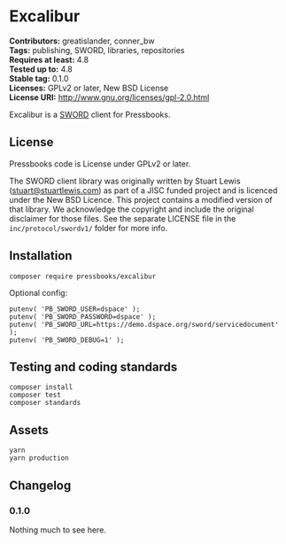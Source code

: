 # Excalibur #
**Contributors:** greatislander, conner_bw  
**Tags:** publishing, SWORD, libraries, repositories  
**Requires at least:** 4.8  
**Tested up to:** 4.8  
**Stable tag:** 0.1.0  
**Licenses:** GPLv2 or later, New BSD License  
**License URI:** http://www.gnu.org/licenses/gpl-2.0.html  

Excalibur is a [SWORD](http://swordapp.org/about/) client for Pressbooks.

## License ## 

Pressbooks code is License under GPLv2 or later.

The SWORD client library was originally written by Stuart Lewis (stuart@stuartlewis.com) 
as part of a JISC funded project and is licenced under the New BSD Licence. This project contains 
a modified version of that library. We acknowledge the copyright and include the original 
disclaimer for those files. See the separate LICENSE file in the `inc/protocol/swordv1/` folder
for more info.

## Installation ##

    composer require pressbooks/excalibur
    
Optional config:
    
    putenv( 'PB_SWORD_USER=dspace' );
    putenv( 'PB_SWORD_PASSWORD=dspace' );
    putenv( 'PB_SWORD_URL=https://demo.dspace.org/sword/servicedocument' );
    putenv( 'PB_SWORD_DEBUG=1' ); 
    
## Testing and coding standards ##

    composer install
    composer test
    composer standards    

## Assets ##

    yarn
    yarn production

## Changelog ##

### 0.1.0 ###
Nothing much to see here.
